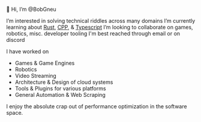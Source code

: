 👋 Hi, I’m @BobGneu

I’m interested in solving technical riddles across many domains
I’m currently learning about [Rust](https://www.rust-lang.org/), [CPP](https://cpp-lang.net/), & [Typescript](https://www.typescriptlang.org/) 
I’m looking to collaborate on games, robotics, misc. developer tooling
I'm best reached through email or on discord

I have worked on 
- Games & Game Engines
- Robotics
- Video Streaming
- Architecture & Design of cloud systems
- Tools & Plugins for various platforms
- General Automation & Web Scraping

I enjoy the absolute crap out of performance optimization in the software space.
